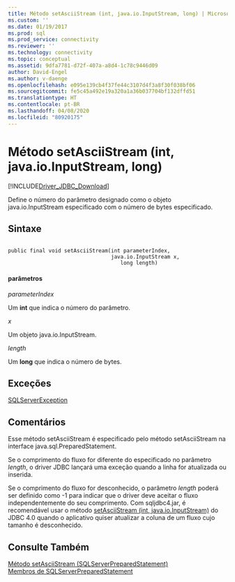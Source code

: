 ```yaml
---
title: Método setAsciiStream (int, java.io.InputStream, long) | Microsoft Docs
ms.custom: ''
ms.date: 01/19/2017
ms.prod: sql
ms.prod_service: connectivity
ms.reviewer: ''
ms.technology: connectivity
ms.topic: conceptual
ms.assetid: 9dfa7781-d72f-407a-a8d4-1c78c9446d09
author: David-Engel
ms.author: v-daenge
ms.openlocfilehash: e095e139cb4f37fe44c3107d4f3a8f30f038bf06
ms.sourcegitcommit: fe5c45a492e19a320a1a36b037704bf132dffd51
ms.translationtype: HT
ms.contentlocale: pt-BR
ms.lasthandoff: 04/08/2020
ms.locfileid: "80920175"
---
```

# <a name="setasciistream-method-int-javaioinputstream-long"></a>Método setAsciiStream (int, java.io.InputStream, long)
[!INCLUDE[Driver_JDBC_Download](../../../includes/driver_jdbc_download.md)]

  Define o número do parâmetro designado como o objeto java.io.InputStream especificado com o número de bytes especificado.  
  
## <a name="syntax"></a>Sintaxe  
  
```  
  
public final void setAsciiStream(int parameterIndex,  
                                 java.io.InputStream x,  
                                    long length)  
```  
  
#### <a name="parameters"></a>parâmetros  
 *parameterIndex*  
  
 Um **int** que indica o número do parâmetro.  
  
 *x*  
  
 Um objeto java.io.InputStream.  
  
 *length*  
  
 Um **long** que indica o número de bytes.  
  
## <a name="exceptions"></a>Exceções  
 [SQLServerException](../../../connect/jdbc/reference/sqlserverexception-class.md)  
  
## <a name="remarks"></a>Comentários  
 Esse método setAsciiStream é especificado pelo método setAsciiStream na interface java.sql.PreparedStatement.  
  
 Se o comprimento do fluxo for diferente do especificado no parâmetro *length*, o driver JDBC lançará uma exceção quando a linha for atualizada ou inserida.  
  
 Se o comprimento do fluxo for desconhecido, o parâmetro *length* poderá ser definido como -1 para indicar que o driver deve aceitar o fluxo independentemente do seu comprimento. Com sqljdbc4.jar, é recomendável usar o método [setAsciiStream &#40;int, java.io.InputStream&#41;](../../../connect/jdbc/reference/setasciistream-method-int-java-io-inputstream.md) do JDBC 4.0 quando o aplicativo quiser atualizar a coluna de um fluxo cujo tamanho é desconhecido.  
  
## <a name="see-also"></a>Consulte Também  
 [Método setAsciiStream &#40;SQLServerPreparedStatement&#41;](../../../connect/jdbc/reference/setasciistream-method-sqlserverpreparedstatement.md)   
 [Membros de SQLServerPreparedStatement](../../../connect/jdbc/reference/sqlserverpreparedstatement-members.md)  
  
  
